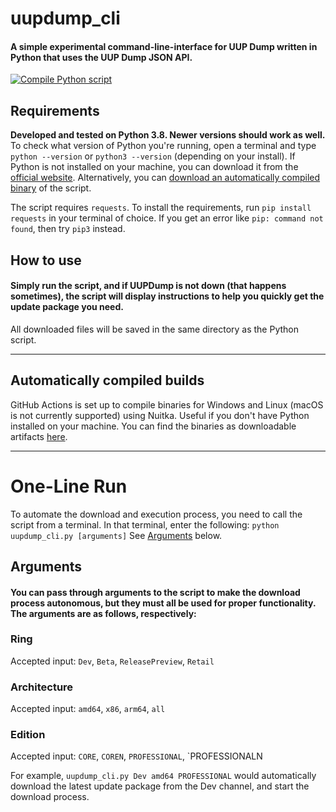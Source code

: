 # uupdump_cli
#### A simple experimental command-line-interface for UUP Dump written in Python that uses the UUP Dump JSON API.

[![Compile Python script](https://github.com/JosephM101/uupdump_cli/actions/workflows/python-compile.yml/badge.svg)](https://github.com/JosephM101/uupdump_cli/actions/workflows/python-compile.yml)

## Requirements
**Developed and tested on Python 3.8. Newer versions should work as well.** To check what version of Python you're running, open a terminal and type `python --version` or `python3 --version` (depending on your install). If Python is not installed on your machine, you can download it from the [official website](https://www.python.org/downloads/). Alternatively, you can [download an automatically compiled binary](#automatically-compiled-builds) of the script.

The script requires `requests`. To install the requirements, run `pip install requests` in your terminal of choice. If you get an error like `pip: command not found`, then try `pip3` instead.


## How to use

#### Simply run the script, and if UUPDump is not down (that happens sometimes), the script will display instructions to help you quickly get the update package you need.
All downloaded files will be saved in the same directory as the Python script.

------

## Automatically compiled builds
GitHub Actions is set up to compile binaries for Windows and Linux (macOS is not currently supported) using Nuitka. Useful if you don't have Python installed on your machine. You can find the binaries as downloadable artifacts [here](https://github.com/JosephM101/uupdump_cli/actions).

------

# One-Line Run

To automate the download and execution process, you need to call the script from a terminal. In that terminal, enter the following:
`python uupdump_cli.py [arguments]` See [Arguments](#arguments) below.

## Arguments

#### You can pass through arguments to the script to make the download process autonomous, but they must all be used for proper functionality. The arguments are as follows, respectively:

### **Ring**
  Accepted input: `Dev`, `Beta`, `ReleasePreview`, `Retail`
  
### **Architecture**
  Accepted input: `amd64`, `x86`, `arm64`, `all`
  
### **Edition**
  Accepted input: `CORE`, `COREN`, `PROFESSIONAL`, `PROFESSIONALN
  
  
  For example, `uupdump_cli.py Dev amd64 PROFESSIONAL` would automatically download the latest update package from the Dev channel, and start the download process.
